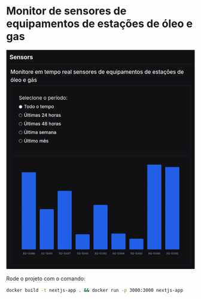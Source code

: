 # Monitor de sensores de equipamentos de estações de óleo e gas

![alt text](sensors.png)

Rode o projeto com o comando:

```bash
docker build -t nextjs-app . && docker run -p 3000:3000 nextjs-app
```
